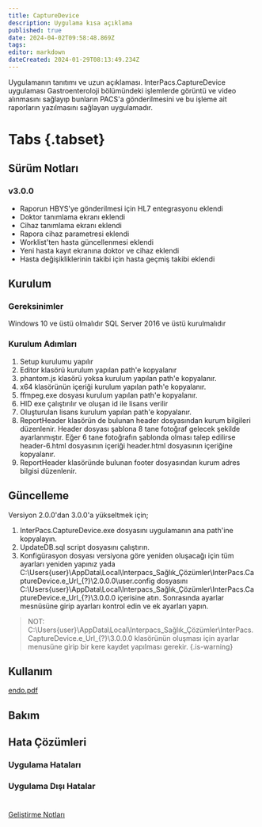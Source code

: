 ```yaml
---
title: CaptureDevice
description: Uygulama kısa açıklama
published: true
date: 2024-04-02T09:58:48.869Z
tags: 
editor: markdown
dateCreated: 2024-01-29T08:13:49.234Z
---
```


Uygulamanın tanıtımı ve uzun açıklaması.
InterPacs.CaptureDevice uygulaması Gastroenteroloji bölümündeki işlemlerde görüntü ve video alınmasını sağlayıp bunların PACS'a gönderilmesini ve bu işleme ait raporların yazılmasını sağlayan uygulamadır.
# Tabs {.tabset}
## Sürüm Notları
### v3.0.0
- Raporun HBYS'ye gönderilmesi için HL7 entegrasyonu eklendi
- Doktor tanımlama ekranı eklendi
- Cihaz tanımlama ekranı eklendi
- Rapora cihaz parametresi eklendi
- Worklist'ten hasta güncellenmesi eklendi
- Yeni hasta kayıt ekranına doktor ve cihaz eklendi
- Hasta değişikliklerinin takibi için hasta geçmiş takibi eklendi



## Kurulum

### Gereksinimler
Windows 10 ve üstü olmalıdır
SQL Server 2016 ve üstü kurulmalıdır

### Kurulum Adımları
1. Setup kurulumu yapılır
2. Editor klasörü kurulum yapılan path'e kopyalanır
3. phantom.js klasörü yoksa kurulum yapılan path'e kopyalanır.
4. x64 klasörünün içeriği kurulum yapılan path'e kopyalanır.
5. ffmpeg.exe dosyası kurulum yapılan path'e kopyalanır.
6. HID exe çalıştırılır ve oluşan id ile lisans verilir
7. Oluşturulan lisans kurulum yapılan path'e kopyalanır.
8. ReportHeader klasörün de bulunan header dosyasından kurum bilgileri düzenlenir. Header dosyası şablona 8 tane fotoğraf gelecek şekilde ayarlanmıştır. Eğer 6 tane fotoğrafın şablonda olması talep edilirse header-6.html dosyasının içeriği header.html dosyasının içeriğine kopyalanır.
9. ReportHeader klasöründe bulunan footer dosyasından kurum adres bilgisi düzenlenir.


## Güncelleme
Versiyon 2.0.0'dan 3.0.0'a yükseltmek için;
1. InterPacs.CaptureDevice.exe dosyasını uygulamanın ana path'ine kopyalayın.
2. UpdateDB.sql script dosyasını çalıştırın.
3. Konfigürasyon dosyası versiyona göre yeniden oluşacağı için tüm ayarları yeniden yapınız yada
   C:\Users\{user}\AppData\Local\Interpacs_Sağlık_Çözümler\InterPacs.CaptureDevice.e_Url_{?}\2.0.0.0\user.config dosyasını
   C:\Users\{user}\AppData\Local\Interpacs_Sağlık_Çözümler\InterPacs.CaptureDevice.e_Url_{?}\3.0.0.0 içerisine atın.
   Sonrasında ayarlar mesnüsüne girip ayarları kontrol edin ve ek ayarları yapın.
>    NOT: C:\Users\{user}\AppData\Local\Interpacs_Sağlık_Çözümler\InterPacs.CaptureDevice.e_Url_{?}\3.0.0.0 klasörünün oluşması için ayarlar menusüne girip bir kere kaydet yapılması gerekir.
{.is-warning}

   
## Kullanım

[endo.pdf](/endo.pdf)

## Bakım

## Hata Çözümleri

### Uygulama Hataları


### Uygulama Dışı Hatalar

#

[Geliştirme Notları](/Gelistirme/Uygulama-Adi)